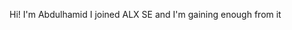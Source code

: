 Hi! I'm Abdulhamid
I joined ALX SE and I'm gaining enough from it
<!---
Abdulhamid414/Abdulhamid414 is a ✨ special ✨ repository because its `README.md` (this file) appears on your GitHub profile.
You can click the Preview link to take a look at your changes.
--->
